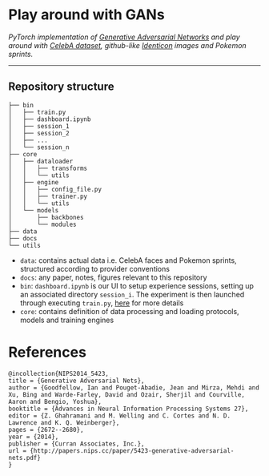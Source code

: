 # Play around with GANs

_PyTorch implementation of [Generative Adversarial Networks](https://papers.nips.cc/paper/5423-generative-adversarial-nets) and play around with [CelebA dataset](http://mmlab.ie.cuhk.edu.hk/projects/CelebA.html), github-like [Identicon](https://en.wikipedia.org/wiki/Identicon) images and Pokemon sprints._

---

## Repository structure

```
├── bin
│   ├── train.py
│   ├── dashboard.ipynb
│   ├── session_1
│   ├── session_2
│   ├── ...
│   └── session_n
├── core
│   ├── dataloader
│   │   ├── transforms
│   │   └── utils
│   ├── engine
│   │   ├── config_file.py
│   │   ├── trainer.py
│   │   └── utils
│   └── models
│       ├── backbones
│       └── modules
├── data
├── docs
└── utils
```

- `data`: contains actual data i.e. CelebA faces and Pokemon sprints, structured according to provider conventions
- `docs`: any paper, notes, figures relevant to this repository
- `bin`: `dashboard.ipynb` is our UI to setup experience sessions, setting up an associated directory `session_i`. The experiment is then launched through executing `train.py`, [here](https://github.com/shahineb/gan-sandbox/tree/master/bin) for more details
- `core`: contains definition of data processing and loading protocols, models and training engines


# References
```
@incollection{NIPS2014_5423,
title = {Generative Adversarial Nets},
author = {Goodfellow, Ian and Pouget-Abadie, Jean and Mirza, Mehdi and Xu, Bing and Warde-Farley, David and Ozair, Sherjil and Courville, Aaron and Bengio, Yoshua},
booktitle = {Advances in Neural Information Processing Systems 27},
editor = {Z. Ghahramani and M. Welling and C. Cortes and N. D. Lawrence and K. Q. Weinberger},
pages = {2672--2680},
year = {2014},
publisher = {Curran Associates, Inc.},
url = {http://papers.nips.cc/paper/5423-generative-adversarial-nets.pdf}
}
```
